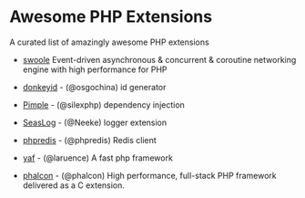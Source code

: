 # Awesome PHP Extensions


A curated list of amazingly awesome PHP extensions

- [swoole](https://github.com/swoole/swoole-src) Event-driven asynchronous & concurrent & coroutine networking engine with high performance for PHP
- [donkeyid](https://github.com/osgochina/donkeyid) - (@osgochina) id generator
- [Pimple](https://github.com/silexphp/Pimple) - (@silexphp) dependency injection
- [SeasLog](https://github.com/SeasX/SeasLog) - (@Neeke) logger extension
- [phpredis](https://github.com/phpredis/phpredis) - (@phpredis) Redis client

- [yaf](https://github.com/laruence/yaf) - (@laruence) A fast php framework 
- [phalcon](https://github.com/phalcon) - (@phalcon) High performance, full-stack PHP framework delivered as a C extension. 
